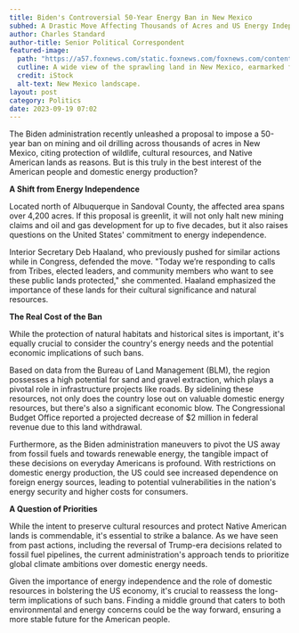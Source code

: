 ```yaml
---
title: Biden's Controversial 50-Year Energy Ban in New Mexico
subhed: A Drastic Move Affecting Thousands of Acres and US Energy Independence
author: Charles Standard
author-title: Senior Political Correspondent
featured-image: 
  path: "https://a57.foxnews.com/static.foxnews.com/foxnews.com/content/uploads/2020/05/672/378/iStock-1069867734.jpg?ve=1&tl=1"
  cutline: A wide view of the sprawling land in New Mexico, earmarked for the ban.
  credit: iStock
  alt-text: New Mexico landscape.
layout: post
category: Politics
date: 2023-09-19 07:02
---
```


The Biden administration recently unleashed a proposal to impose a 50-year ban on mining and oil drilling across thousands of acres in New Mexico, citing protection of wildlife, cultural resources, and Native American lands as reasons. But is this truly in the best interest of the American people and domestic energy production?

**A Shift from Energy Independence**

Located north of Albuquerque in Sandoval County, the affected area spans over 4,200 acres. If this proposal is greenlit, it will not only halt new mining claims and oil and gas development for up to five decades, but it also raises questions on the United States' commitment to energy independence.

Interior Secretary Deb Haaland, who previously pushed for similar actions while in Congress, defended the move. "Today we’re responding to calls from Tribes, elected leaders, and community members who want to see these public lands protected," she commented. Haaland emphasized the importance of these lands for their cultural significance and natural resources.

**The Real Cost of the Ban**

While the protection of natural habitats and historical sites is important, it's equally crucial to consider the country's energy needs and the potential economic implications of such bans.

Based on data from the Bureau of Land Management (BLM), the region possesses a high potential for sand and gravel extraction, which plays a pivotal role in infrastructure projects like roads. By sidelining these resources, not only does the country lose out on valuable domestic energy resources, but there's also a significant economic blow. The Congressional Budget Office reported a projected decrease of $2 million in federal revenue due to this land withdrawal.

Furthermore, as the Biden administration maneuvers to pivot the US away from fossil fuels and towards renewable energy, the tangible impact of these decisions on everyday Americans is profound. With restrictions on domestic energy production, the US could see increased dependence on foreign energy sources, leading to potential vulnerabilities in the nation's energy security and higher costs for consumers.

**A Question of Priorities**

While the intent to preserve cultural resources and protect Native American lands is commendable, it's essential to strike a balance. As we have seen from past actions, including the reversal of Trump-era decisions related to fossil fuel pipelines, the current administration's approach tends to prioritize global climate ambitions over domestic energy needs.

Given the importance of energy independence and the role of domestic resources in bolstering the US economy, it's crucial to reassess the long-term implications of such bans. Finding a middle ground that caters to both environmental and energy concerns could be the way forward, ensuring a more stable future for the American people.
